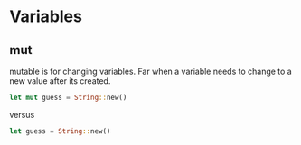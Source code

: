 # Variables

## mut 

mutable is for changing variables. 
Far when a variable needs to change to a new value after its created. 


```rust 
let mut guess = String::new()
```

versus 

```rust
let guess = String::new()
```


